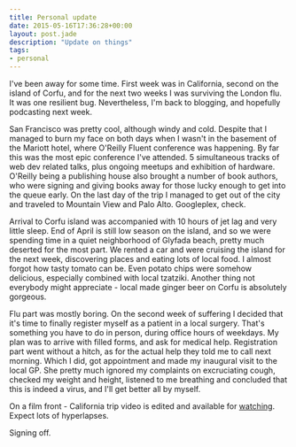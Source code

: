 ```yaml
---
title: Personal update
date: 2015-05-16T17:36:28+00:00
layout: post.jade
description: "Update on things"
tags:
- personal
---
```


I've been away for some time. First week was in California, second on the island of Corfu, and for the next two weeks I was surviving the London flu. It was one resilient bug. Nevertheless, I'm back to blogging, and hopefully podcasting next week.

San Francisco was pretty cool, although windy and cold. Despite that I managed to burn my face on both days when I wasn't in the basement of the Mariott hotel, where O'Reilly Fluent conference was happening. By far this was the most epic conference I've attended. 5 simultaneous tracks of web dev related talks, plus ongoing meetups and exhibition of hardware. O'Reilly being a publishing house also brought a number of book authors, who were signing and giving books away for those lucky enough to get into the queue early. On the last day of the trip I managed to get out of the city and traveled to Mountain View and Palo Alto. Googleplex, check.

Arrival to Corfu island was accompanied with 10 hours of jet lag and very little sleep. End of April is still low season on the island, and so we were spending time in a quiet neighborhood of Glyfada beach, pretty much deserted for the most part. We rented a car and were cruising the island for the next week, discovering places and eating lots of local food. I almost forgot how tasty tomato can be. Even potato chips were somehow delicious, especially combined with local tzatziki. Another thing not everybody might appreciate - local made ginger beer on Corfu is absolutely gorgeous.

Flu part was mostly boring. On the second week of suffering I decided that it's time to finally register myself as a patient in a local surgery. That's something you have to do in person, during office hours of weekdays. My plan was to arrive with filled forms, and ask for medical help. Registration part went without a hitch, as for the actual help they told me to call next morning. Which I did, got appointment and made my inaugural visit to the local GP. She pretty much ignored my complaints on excruciating cough, checked my weight and height, listened to me breathing and concluded that this is indeed a virus, and I'll get better all by myself.

On a film front - California trip video is edited and available for [watching](https://vimeo.com/126847084). Expect lots of hyperlapses.

Signing off.
